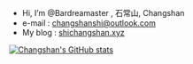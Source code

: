 - Hi, I’m @Bardreamaster , 石常山, Changshan
- e-mail : changshanshi@outlook.com
- My blog : [shichangshan.xyz](https://shichangshan.xyz)


[![Changshan's GitHub stats](https://github-readme-stats.vercel.app/api?username=Bardreamaster&count_private=true&show_icons=true&hide_rank=true&include_all_commits=true&theme=dark)](https://github.com/anuraghazra/github-readme-stats)


